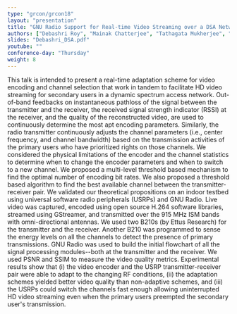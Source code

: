 ```yaml
---
type: "grcon/grcon18"
layout: "presentation"
title: "GNU Radio Support for Real-time Video Streaming over a DSA Network"
authors: ["Debashri Roy", "Mainak Chatterjee", "Tathagata Mukherjee", "Eduardo Pasiliao"]
slides: "Debashri_DSA.pdf"
youtube: ""
conference-day: "Thursday"
weight: 8
---
```

This talk is intended to present a real-time adaptation scheme for video encoding and channel selection that work in tandem to facilitate HD video streaming for secondary users in a dynamic spectrum access network. Out-of-band feedbacks on instantaneous pathloss of the signal between the transmitter and the receiver, the received signal strength indicator (RSSI) at the receiver, and the quality of the reconstructed video, are used to continuously determine the most apt encoding parameters. Similarly, the radio transmitter continuously adjusts the channel parameters (i.e., center frequency, and channel bandwidth) based on the transmission activities of the primary users who have prioritized rights on those channels. We considered the physical limitations of the encoder and the channel statistics to determine when to change the encoder parameters and when to switch to a new channel. We proposed a multi-level threshold based mechanism to find the optimal number of encoding bit rates. We also proposed a threshold based algorithm to find the best available channel between the transmitter-receiver pair. We validated our theoretical propositions on an indoor testbed using universal software radio peripherals (USRPs) and GNU Radio. Live video was captured, encoded using open source  H.264 software libraries, streamed using GStreamer, and transmitted over the 915 MHz ISM bands with omni-directional antennas. We used two B210s (by Ettus Research) for the transmitter and the receiver. Another B210 was programmed to sense  the energy levels on all the channels to detect the presence of primary transmissions. GNU Radio was used to build the initial flowchart of all the signal processing modules--both at the transmitter and the receiver. We used PSNR and SSIM to measure the video quality metrics. Experimental results show that (i) the video encoder and the USRP transmitter-receiver pair were able to adapt to the changing RF conditions, (ii) the adaptation schemes yielded better video quality than non-adaptive schemes, and (iii) the USRPs could switch the channels fast enough allowing uninterrupted HD video streaming even when the primary users preempted the secondary user's transmission.
